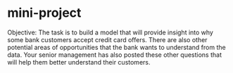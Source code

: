# mini-project
Objective: The task is to build a model that will provide insight into why some bank customers accept credit card offers. There are also other potential areas of opportunities that the bank wants to understand from the data. Your senior management has also posted these other questions that will help them better understand their customers.
